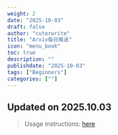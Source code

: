 ```yaml
---
weight: 2
date: "2025-10-03"
draft: false
author: "cuterwrite"
title: "Arxiv每日推送"
icon: "menu_book"
toc: true
description: ""
publishdate: "2025-10-03"
tags: ["Beginners"]
categories: [""]
---
```

## Updated on 2025.10.03
> Usage instructions: [here](./docs/README.md#usage)

